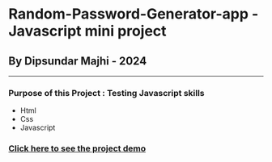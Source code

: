 # Random-Password-Generator-app - Javascript mini project

## By Dipsundar Majhi - 2024

---

### Purpose of this Project : Testing Javascript skills

- Html
- Css
- Javascript

### [Click here to see the project demo](https://dipsundar.github.io/Javascript-mini-project-5-Random_password_generator-app/)
